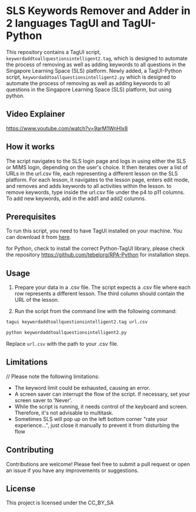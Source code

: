 # SLS Keywords Remover and Adder in 2 languages TagUI and TagUI-Python

This repository contains a TagUI script, `keywordaddtoallquestionsintelligent2.tag`, which is designed to automate the process of removing as well as adding keywords to all questions in the Singapore Learning Space (SLS) platform.
Newly added, a TagUI-Python script, `keywordaddtoallquestionsintelligent2.py` which is designed to automate the process of removing as well as adding keywords to all questions in the Singapore Learning Space (SLS) platform, but using python.


## Video Explainer
https://www.youtube.com/watch?v=9arM1WnHlx8 

## How it works

The script navigates to the SLS login page and logs in using either the SLS or MIMS login, depending on the user's choice. It then iterates over a list of URLs in the url.csv file, each representing a different lesson on the SLS platform. For each lesson, it navigates to the lesson page, enters edit mode, and removes and  adds keywords to all activities within the lesson. to remove keywords, type inside the url.csv file under the p4 to p11 columns. To add new keywords, add in the add1 and add2 columns.

## Prerequisites

To run this script, you need to have TagUI installed on your machine. You can download it from [here](https://github.com/kelaberetiv/TagUI).

for Python, check to install the correct Python-TagUI library, please check the repository https://github.com/tebelorg/RPA-Python for installation steps.

## Usage

1. Prepare your data in a .csv file. The script expects a .csv file where each row represents a different lesson. The third column should contain the URL of the lesson.

2. Run the script from the command line with the following command:

```bash
tagui keywordaddtoallquestionsintelligent2.tag url.csv
```
```bash
python keywordaddtoallquestionsintelligent2.py
```

Replace `url.csv` with the path to your .csv file.

## Limitations

// Please note the following limitations:
- The keyword limit could be exhausted, causing an error.
- A screen saver can interrupt the flow of the script. If necessary, set your screen saver to 'Never'.
- While the script is running, it needs control of the keyboard and screen. Therefore, it's not advisable to multitask.
- Sometimes SLS will pop up on the left bottom corner "rate your experience...", just close it manually to prevent it from disturbing the flow

## Contributing

Contributions are welcome! Please feel free to submit a pull request or open an issue if you have any improvements or suggestions.

## License

This project is licensed under the CC_BY_SA
